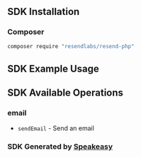 # <no value>

<!-- Start SDK Installation -->
## SDK Installation

### Composer

```bash
composer require "resendlabs/resend-php"
```
<!-- End SDK Installation -->

## SDK Example Usage
<!-- Start SDK Example Usage -->

<!-- End SDK Example Usage -->

<!-- Start SDK Available Operations -->
## SDK Available Operations


### email

* `sendEmail` - Send an email
<!-- End SDK Available Operations -->

### SDK Generated by [Speakeasy](https://docs.speakeasyapi.dev/docs/using-speakeasy/client-sdks)
